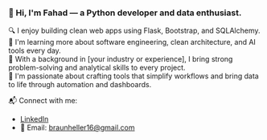 ### 👋 Hi, I'm Fahad — a Python developer and data enthusiast.

🔍 I enjoy building clean web apps using Flask, Bootstrap, and SQLAlchemy.  
🧠 I'm learning more about software engineering, clean architecture, and AI tools every day.  
💼 With a background in [your industry or experience], I bring strong problem-solving and analytical skills to every project.  
🎯 I'm passionate about crafting tools that simplify workflows and bring data to life through automation and dashboards.

📬 Connect with me:  
- [LinkedIn](www.linkedin.com/in/muhammad-fahad-05b9a9237)  
- 📧 Email: braunheller16@gmail.com
